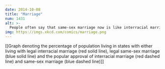 ```yaml
---
date: 2014-10-08
title: "Marriage"
num: 1431
alt: >-
  People often say that same-sex marriage now is like interracial marriage in the 60s. But in terms of public opinion, same-sex marriage now is like interracial marriage in the 90s, when it had already been legal nationwide for 30 years.
img: https://imgs.xkcd.com/comics/marriage.png
---
```



[[Graph denoting the percentage of population living in states with either living with legal interracial marriage (red solid line), legal same-sex marriage (blue solid line) and the popular approval of interracial marriage (red dashed line) and same-sex marriage (blue dashed line)]]